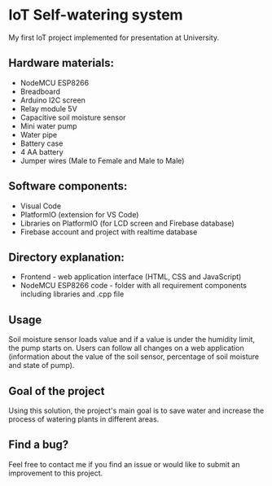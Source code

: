 # IoT Self-watering system
My first IoT project implemented for presentation at University.

## Hardware materials: 
  - NodeMCU ESP8266 
  - Breadboard
  - Arduino I2C screen
  - Relay module 5V
  - Capacitive soil moisture sensor
  - Mini water pump
  - Water pipe
  - Battery case
  - 4 AA battery
  - Jumper wires (Male to Female and Male to Male)

## Software components: 
  - Visual Code
  - PlatformIO (extension for VS Code)
  - Libraries on PlatformIO (for LCD screen and Firebase database)
  - Firebase account and project with realtime database

## Directory explanation:
  - Frontend - web application interface (HTML, CSS and JavaScript)
  - NodeMCU ESP8266 code - folder with all requirement components including libraries and .cpp file 

## Usage
Soil moisture sensor loads value and if a value is under the humidity limit, the pump starts on. Users can follow all changes on a web application (information about the value of the soil sensor, percentage of soil moisture and state of pump).

## Goal of the project
Using this solution, the project's main goal is to save water and increase the process of watering plants in different areas.
  
## Find a bug?
Feel free to contact me if you find an issue or would like to submit an improvement to this project. 
